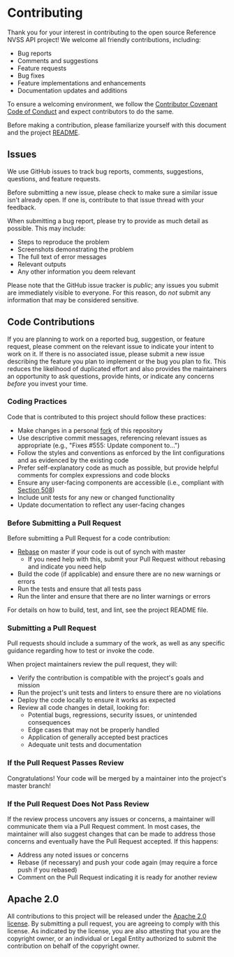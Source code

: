 # Contributing

Thank you for your interest in contributing to the open source Reference NVSS
API project! We welcome all friendly contributions, including:

- Bug reports
- Comments and suggestions
- Feature requests
- Bug fixes
- Feature implementations and enhancements
- Documentation updates and additions

To ensure a welcoming environment, we follow the
[Contributor Covenant Code of Conduct](CODE-OF-CONDUCT.md) and expect
contributors to do the same.

Before making a contribution, please familiarize yourself with this document and
the project [README](README.md).

## Issues

We use GitHub issues to track bug reports, comments, suggestions, questions, and
feature requests.

Before submitting a new issue, please check to make sure a similar issue isn't
already open. If one is, contribute to that issue thread with your feedback.

When submitting a bug report, please try to provide as much detail as possible.
This may include:

- Steps to reproduce the problem
- Screenshots demonstrating the problem
- The full text of error messages
- Relevant outputs
- Any other information you deem relevant

Please note that the GitHub issue tracker is _public_; any issues you submit are
immediately visible to everyone. For this reason, do _not_ submit any
information that may be considered sensitive.

## Code Contributions

If you are planning to work on a reported bug, suggestion, or feature request,
please comment on the relevant issue to indicate your intent to work on it. If
there is no associated issue, please submit a new issue describing the feature
you plan to implement or the bug you plan to fix. This reduces the likelihood of
duplicated effort and also provides the maintainers an opportunity to ask
questions, provide hints, or indicate any concerns _before_ you invest your
time.

### Coding Practices

Code that is contributed to this project should follow these practices:

- Make changes in a personal
  [fork](https://help.github.com/articles/fork-a-repo/) of this repository
- Use descriptive commit messages, referencing relevant issues as appropriate
  (e.g., "Fixes \#555: Update component to...")
- Follow the styles and conventions as enforced by the lint configurations and
  as evidenced by the existing code
- Prefer self-explanatory code as much as possible, but provide helpful comments
  for complex expressions and code blocks
- Ensure any user-facing components are accessible (i.e., compliant with
  [Section 508](https://www.section508.gov/))
- Include unit tests for any new or changed functionality
- Update documentation to reflect any user-facing changes

### Before Submitting a Pull Request

Before submitting a Pull Request for a code contribution:

- [Rebase](https://git-scm.com/book/en/v2/Git-Branching-Rebasing) on master if
  your code is out of synch with master
  - If you need help with this, submit your Pull Request without rebasing and
    indicate you need help
- Build the code (if applicable) and ensure there are no new warnings or errors
- Run the tests and ensure that all tests pass
- Run the linter and ensure that there are no linter warnings or errors

For details on how to build, test, and lint, see the project README file.

### Submitting a Pull Request

Pull requests should include a summary of the work, as well as any specific
guidance regarding how to test or invoke the code.

When project maintainers review the pull request, they will:

- Verify the contribution is compatible with the project's goals and mission
- Run the project's unit tests and linters to ensure there are no violations
- Deploy the code locally to ensure it works as expected
- Review all code changes in detail, looking for:
  - Potential bugs, regressions, security issues, or unintended consequences
  - Edge cases that may not be properly handled
  - Application of generally accepted best practices
  - Adequate unit tests and documentation

### If the Pull Request Passes Review

Congratulations! Your code will be merged by a maintainer into the project's
master branch!

### If the Pull Request Does Not Pass Review

If the review process uncovers any issues or concerns, a maintainer will
communicate them via a Pull Request comment. In most cases, the maintainer will
also suggest changes that can be made to address those concerns and eventually
have the Pull Request accepted. If this happens:

- Address any noted issues or concerns
- Rebase (if necessary) and push your code again (may require a force push if
  you rebased)
- Comment on the Pull Request indicating it is ready for another review

## Apache 2.0

All contributions to this project will be released under the
[Apache 2.0 license](http://www.apache.org/licenses/LICENSE-2.0). By submitting
a pull request, you are agreeing to comply with this license. As indicated by
the license, you are also attesting that you are the copyright owner, or an
individual or Legal Entity authorized to submit the contribution on behalf of
the copyright owner.
